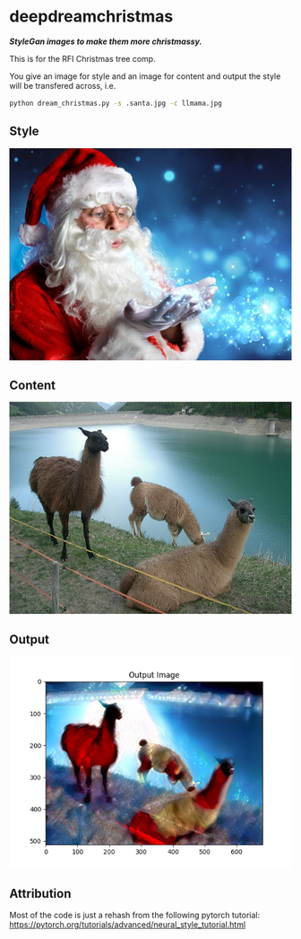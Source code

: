 # deepdreamchristmas
***StyleGan images to make them more christmassy.*** 

This is for the RFI Christmas tree comp. 

You give an image for style and an image for content and output the style will be transfered across, i.e.

```bash
python dream_christmas.py -s .santa.jpg -c llmama.jpg 
```

## Style
![Santa](image_examples/santa.jpg "Santa")

## Content

![Llmamas](image_examples/llmama.jpg "Llmamas")

## Output

![Santa+ Llmamas](image_examples/example.png "Llmamas+Santa")



## Attribution
Most of the code is just a rehash from the following pytorch tutorial: https://pytorch.org/tutorials/advanced/neural_style_tutorial.html
